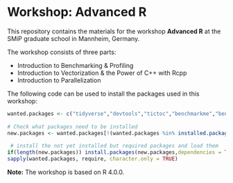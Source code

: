 # Workshop: Advanced R

This repository contains the materials for the workshop **Advanced R** at the SMiP graduate school in Mannheim, Germany. 

The workshop consists of three parts:

- Introduction to Benchmarking &  Profiling
- Introduction to Vectorization & the Power of C++ with Rcpp
- Introduction to Parallelization


The following code can be used to install the packages used in this workshop:

```r
wanted.packages <- c("tidyverse","devtools","tictoc","benchmarkme","bench","data.table","foreach","doSNOW")
  
# Check what packages need to be installed
new.packages <- wanted.packages[!(wanted.packages %in% installed.packages()[,"Package"])]
  
 # install the not yet installed but required packages and load them
if(length(new.packages)) install.packages(new.packages,dependencies = TRUE)
sapply(wanted.packages, require, character.only = TRUE)
```



**Note:** The workshop is based on R 4.0.0. 

